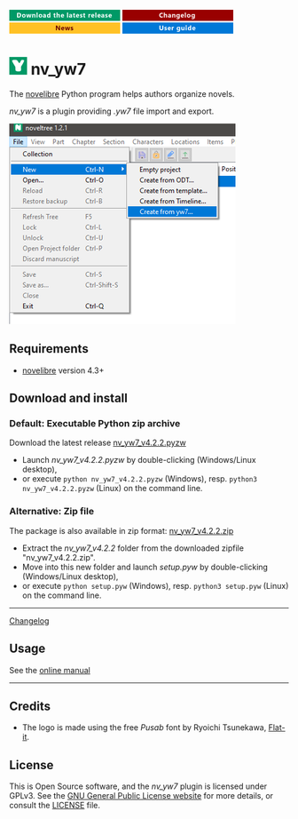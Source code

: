 [![Download the latest release](docs/img/download-button.png)](https://github.com/peter88213/nv_yw7/raw/main/dist/nv_yw7_v4.2.2.pyzw)
[![Changelog](docs/img/changelog-button.png)](docs/changelog.md)
[![News](docs/img/news-button.png)](https://github.com/peter88213/novelibre/discussions/1)
[![Online help](docs/img/help-button.png)](docs/usage.md)


# ![Y](icons/yLogo32.png) nv_yw7

The [novelibre](https://github.com/peter88213/novelibre/) Python program helps authors organize novels.  

*nv_yw7* is a plugin providing *.yw7* file import and export. 

![Screenshot](docs/Screenshots/screen01.png)

## Requirements

- [novelibre](https://github.com/peter88213/novelibre/) version 4.3+

## Download and install

### Default: Executable Python zip archive

Download the latest release [nv_yw7_v4.2.2.pyzw](https://github.com/peter88213/nv_yw7/raw/main/dist/nv_yw7_v4.2.2.pyzw)

- Launch *nv_yw7_v4.2.2.pyzw* by double-clicking (Windows/Linux desktop),
- or execute `python nv_yw7_v4.2.2.pyzw` (Windows), resp. `python3 nv_yw7_v4.2.2.pyzw` (Linux) on the command line.

### Alternative: Zip file

The package is also available in zip format: [nv_yw7_v4.2.2.zip](https://github.com/peter88213/nv_yw7/raw/main/dist/nv_yw7_v4.2.2.zip)

- Extract the *nv_yw7_v4.2.2* folder from the downloaded zipfile "nv_yw7_v4.2.2.zip".
- Move into this new folder and launch *setup.pyw* by double-clicking (Windows/Linux desktop), 
- or execute `python setup.pyw` (Windows), resp. `python3 setup.pyw` (Linux) on the command line.

---

[Changelog](docs/changelog.md)

## Usage

See the [online manual](docs/usage.md)

---

## Credits

- The logo is made using the free *Pusab* font by Ryoichi Tsunekawa, [Flat-it](http://flat-it.com/).

## License

This is Open Source software, and the *nv_yw7* plugin is licensed under GPLv3. See the
[GNU General Public License website](https://www.gnu.org/licenses/gpl-3.0.en.html) for more
details, or consult the [LICENSE](https://github.com/peter88213/nv_yw7/blob/main/LICENSE) file.
